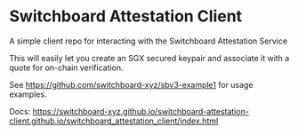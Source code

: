 # Switchboard Attestation Client

A simple client repo for interacting with the Switchboard Attestation Service

This will easily let you create an SGX secured keypair and associate it with a
quote for on-chain verification.

See https://github.com/switchboard-xyz/sbv3-example1 for usage examples.

Docs: https://switchboard-xyz.github.io/switchboard-attestation-client.github.io/switchboard_attestation_client/index.html
